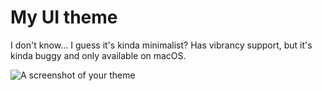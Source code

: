 # My UI theme

I don't know… I guess it's kinda minimalist? Has vibrancy support, but it's kinda buggy and only available on macOS.

![A screenshot of your theme](https://i.imgur.com/TGT0Lpk.jpg)
